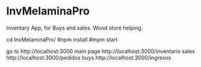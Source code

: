 # InvMelaminaPro

Inventary App, for Buys and sales. Wood store helping.

cd InvMelaminaPro/
#npm install
#mpm start

go to http://localhost:3000
main page  http://localhost:3000/inventario
sales http://localhost:3000/pedidos
buys http://localhost:3000/ingresos
